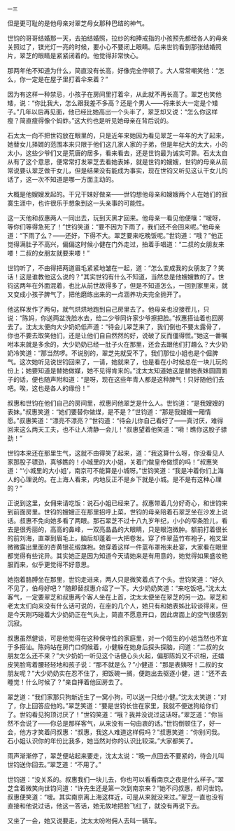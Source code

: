     一三 

   但是更可耻的是他母亲对翠芝母女那种巴结的神气。

   世钧的哥哥结婚那一天，去拍结婚照，拉纱的和捧戒指的小孩预先都经各人的母亲关照过了，镁光灯一亮的时候，要小心不要闭上眼睛。后来世钧看到那张结婚照片，翠芝的眼睛是紧紧闭着的。他觉得非常快心。

   那两年他不知道为什么，简直没有长高，好像完全停顿了。大人常常嘲笑他：“怎么，你一定是在屋子里打着伞来着？”

   因为有这样一种禁忌，小孩子在房间里打着伞，从此就不再长高了。翠芝也笑他矮，说：“你比我大，怎么跟我差不多高？还是个男人——将来长大一定是个矮子。”几年以后再见面，他已经比她高出一个头半了，翠芝却又说：“怎么你这样瘦？简直瘦得像个蚂蚱。”这大约也是听见她母亲在背后说的。

   石太太一向不把世钧放在眼里的，只是近年来她因为看见翠芝一年年的大了起来，她替女儿择婿的范围本来只限于他们这几家人家的子弟，但是年纪大的太大，小的太小，这些少爷们又是荒唐的居多，看来看去，还是世钧最为诚实可靠。石太太自从有了这个意思，便常常打发翠芝去看她表姊，就是世钧的嫂嫂，世钧的母亲从前常说要认翠芝做干女儿，但是结果没有能成为事实，现在世钧又听见这认干女儿的话了，这一次不知道是哪一方面主动的。

   大概是他嫂嫂发起的。干兄干妹好做亲——世钧想他母亲和嫂嫂两个人在她们的寂寞生涯中，也许很乐于想象到这一头亲事的可能性。

   这一天他和叔惠两人一同出去，玩到天黑才回来。他母亲一看见他便嚷：“嗳呀，等你们等得急死了！”世钧笑道：“要不因为下雨了，我们还不会回来呢。”他母亲道：“下雨了么？——还好，下得不大。翠芝要来吃晚饭呢。”世钧道：“哦？”他正觉得满肚子不高兴，偏偏这时候小健在门外走过，拍着手唱道：“二叔的女朋友来喽！二叔的女朋友就要来喽！”

   世钧听了，不由得把两道眉毛紧紧地皱在一起，道：“怎么变成我的女朋友了？笑话！这是谁教他这么说的？”其实世钧有什么不知道，当然总是他嫂嫂教的了。世钧这两年在外面混着，也比从前世故得多了，但是不知道怎么，一回到家里来，就又变成小孩子脾气了，把他磨练出来的一点涵养功夫完全抛开了。

   他这样发作了两句，就气烘烘地跑到自己房里去了。他母亲也没接茬儿，只说：“陈妈，你送两盆洗脸水去，给二少爷同许家少爷擦把脸。”叔惠搭讪着也回房去了。沈太太便向大少奶奶低声道：“待会儿翠芝来了，我们倒也不要太露骨了，你也不要去取笑他们，还是让他们自自然然的好，说破了反而僵得慌。”她这一番嘱咐本来就是多余的，大少奶奶已经一肚子火在那里，还会去跟他们打趣么？大少奶奶冷笑道：“那当然啰。不说别的，翠芝先就受不了。我们那位小姐也是个倔脾气。这次她听见说世钧回来了，一请，她就来了，也是看在小时候总在一块儿玩的份上；她要知道是替她做媒，她不见得肯来的。”沈太太知道她这是替她表妹圆圆面子的话，便也随声附和道：“是呀，现在这些年青人都是这种脾气！只好随他们去吧。唉，这也是各人的缘份！”

   叔惠和世钧在他们自己的房间里，叔惠问他翠芝是什么人。世钧道：“是我嫂嫂的表妹。”叔惠笑道：“她们要替你做煤，是不是？”世钧道：“那是我嫂嫂一厢情愿。”叔惠笑道：“漂亮不漂亮？”世钧道：“待会儿你自己看好了——真讨厌，难得回来这么两天工夫，也不让人清静一会儿！”叔惠望着他笑道：“嗬！瞧你这股子骠劲！”

   世钧本来还在那里生气，这就不由得笑了起来，道：“我这算什么呀，你没看见人家那股子骠劲，真够瞧的！小城里的大小姐，关着门做皇帝做惯的吗！”叔惠笑道：“‘小城里的大小姐’，南京可不能算是小城呀。”世钧笑道：“我是冲着你们上海人的心理说的。在上海人看来，内地反正不是乡下就是小城。是不是有这种心理的？”

   正说到这里，女佣来请吃饭：说石小姐已经来了。叔惠带着几分好奇心，和世钧来到前面房里。世钧的嫂嫂正在那里招呼上菜，世钧的母亲陪着石翠芝坐在沙发上说话。叔惠不免向她多看了两眼。那石翠芝不过十八九岁年纪，小小的窄条脸儿，看去是很秀丽的，高高的鼻峰，一双亮晶晶的大眼睛，只是眼泡微肿。额前打着很长的前刘海，直罩到眉毛上，脑后却蓬着一大把卷发。穿了件翠蓝竹布袍子，袍叉里微微露出里面的杏黄银花缎旗袍。她穿着这样一件蓝布罩袍来赴宴，大家看在眼里都觉得有些诧异。其实她正是因为知道今天请她来是有用意的，她觉得如果盛妆艳服而来，似乎更觉得不好意思。

   她抱着胳膊坐在那里，世钧走进来，两人只是微笑着点了个头。世钧笑道：“好久不见了，伯母好吧？”随即替叔惠介绍了一下。大少奶奶笑道：“来吃饭吧。”沈太太客气，一定要翠芝和叔惠两个客人坐在上首，沈太太便坐在翠芝的另一边。翠芝和老太太们向来没有什么话可说的，在座的几个人，她只有和她表姊比较谈得来，但是今天刚巧碰着大少奶奶正在气头上，简直不愿意开口，因此席面上的空气很感到沉寂。

   叔惠虽然健谈，可是他觉得在这种保守性的家庭里，对一个陌生的小姐当然也不宜于多搭讪。陈妈站在房门口伺候着，小健躲在她身后探头探脑，问道：“二叔的女朋友怎么还不来？”大少奶奶一听见这个话便心头火起，偏那陈妈又不识相，还嬉皮笑脸弯着腰轻轻地和孩子说：“那不就是么？”小健道：“那是表姨呀！二叔的女朋友呢？”大少奶奶实在忍不住了，把饭碗一搁，便跑出去驱逐小健，道：“还不去睡觉！什么时候了？”亲自押着他回房去了。

   翠芝道：“我们家那只狗新近生了一窝小狗，可以送一只给小健。”沈太太笑道：“对了，你上回答应他的。”翠芝笑道：“要是世钧长住在家里，我就不便送狗给你们了。世钧看见狗顶讨厌了！”世钧笑道：“哦？我并没说过这话呀。”翠芝道：“你当然不会说了——你总是那样客气，从来没有一句由衷的话。”世钧倒顿住了，好一会，他方才笑着问叔惠：“叔惠，我这人难道这样假吗？”叔惠笑道：“你别问我。石小姐认识你的年份比我多，她当然对你的认识比较深。”大家都笑了。

   雨声渐渐停了，翠芝便站起来要走，沈太太说：“晚一点回去不要紧的，待会儿叫世钧送你回去。”翠芝道：“不用了。”

   世钧道：“没关系的。叔惠我们一块儿去，你也可以看看南京之夜是什么样子。”翠芝含着微笑向世钧问道：“许先生还是第一次到南京来？”她不问叔惠，却问世钧。叔惠便笑道：“嗳。其实南京离上海这样近，可是从来就没来过。”翠芝一直也没有直接和他说过话，他这一答话，她无故地把脸飞红了，就没有再说下去。

   又坐了一会，她又说要走，沈太太吩咐佣人去叫一辆车。

